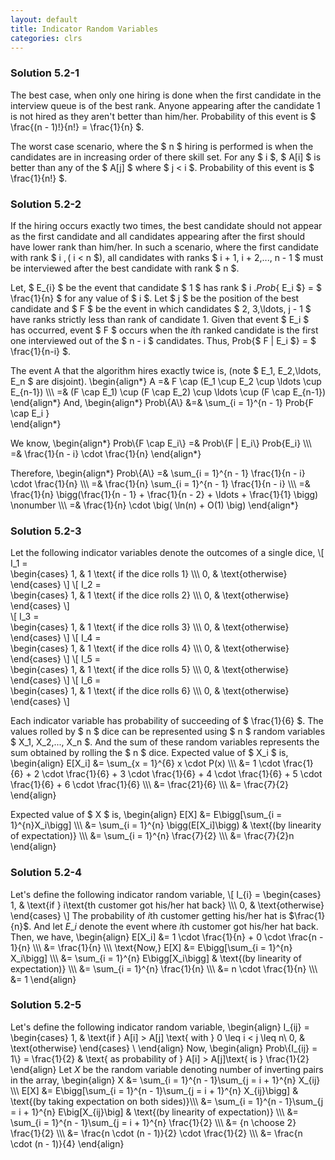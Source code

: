 ```yaml
---
layout: default
title: Indicator Random Variables
categories: clrs
---
```


### Solution 5.2-1
The best case, when only one hiring is done when the first candidate in the
interview queue is of the best rank. Anyone appearing after the candidate 1 is
not hired as they aren't better than him/her. Probability of this event is $
\frac{(n - 1)!}{n!} = \frac{1}{n} $.

The worst case scenario, where the $ n $ hiring is performed is when the
candidates are in increasing order of there skill set. For any $ i $, $ A[i] $
is better than any of the $ A[j] $ where $ j < i $. Probability of this event is
$ \frac{1}{n!} $.

### Solution 5.2-2
If the hiring occurs exactly two times, the best candidate should not appear as
the first candidate and all candidates appearing after the first should have
lower rank than him/her. In such a scenario, where the first candidate with rank
$ i $, ($ i < n $), all candidates with ranks $ i + 1, i + 2,..., n - 1 $ must
be interviewed after the best candidate with rank $ n $. 

Let, $ E\_{i} $ be the event that candidate $ 1 $ has rank  $ i $. Prob\{$ E\_i
$\} = $ \frac{1}{n} $ for any value of $ i $. Let $ j $ be the position of the
best candidate and $ F $ be the event in which candidates $ 2, 3,\ldots, j - 1 $
have ranks strictly less than rank of candidate 1. Given that event $ E\_i $ has
occurred, event $ F $ occurs when the $i$th ranked candidate is the first one
interviewed out of the $ n - i $ candidates.
Thus, Prob\{$ F | E\_i $\} = $ \frac{1}{n-i} $. 

The event A that the algorithm hires exactly twice is, (note $ E\_1, E\_2,\ldots, E\_n
$ are disjoint). 
\\begin{align\*}
 A =& F \cap (E\_1 \cup E\_2 \cup \ldots \cup E\_{n-1})  \\\\\\
 =& (F \cap E\_1) \cup (F \cap E\_2) \cup \ldots \cup (F \cap E\_{n-1})
\\end{align\*}
And,
\\begin{align\*}
 Prob\\{A\\} &=& \sum\_{i = 1}^{n - 1} Prob\{F \cap E\_i \}  
\\end{align\*}

We know, 
\\begin{align\*}
Prob\\{F \cap E\_i\\} =& Prob\\{F | E\_i\\} Prob\{E\_i\}  \\\\\\
=& \frac{1}{n - i} \cdot \frac{1}{n} 
\\end{align\*}

Therefore,
\\begin{align\*}
Prob\\{A\\} =& \sum\_{i = 1}^{n - 1} \frac{1}{n - i} \cdot \frac{1}{n}  \\\\\\
=& \frac{1}{n} \sum\_{i = 1}^{n - 1} \frac{1}{n - i}  \\\\\\
=& \frac{1}{n} \bigg(\frac{1}{n - 1} + \frac{1}{n - 2} + \ldots + \frac{1}{1}
\bigg) \nonumber \\\\\\
=& \frac{1}{n} \cdot \big( \ln(n) + O(1) \big) 
\\end{align\*}

### Solution 5.2-3
Let the following indicator variables denote the outcomes of a single dice,
\\[
I\_1  =  
\begin{cases}
1, & 1 \text{ if the dice rolls 1} \\\\\\
0, & \text{otherwise}
\end{cases}
\\]
\\[
I\_2  =  
\begin{cases}
1, & 1 \text{ if the dice rolls 2} \\\\\\
0, & \text{otherwise}
\end{cases}
\\]                    
\\[
I\_3  =  
\begin{cases}
1, & 1 \text{ if the dice rolls 3} \\\\\\
0, & \text{otherwise}
\end{cases}
\\]
\\[
I\_4  =  
\begin{cases}
1, & 1 \text{ if the dice rolls 4} \\\\\\
0, & \text{otherwise}
\end{cases}
\\]
\\[
I\_5  =  
\begin{cases}
1, & 1 \text{ if the dice rolls 5} \\\\\\
0, & \text{otherwise}
\end{cases}
\\]
\\[
I\_6  =  
\begin{cases}
1, & 1 \text{ if the dice rolls 6} \\\\\\
0, & \text{otherwise}
\end{cases}
\\]

Each indicator variable has probability of succeeding of $ \frac{1}{6} $. The
values rolled by $ n $ dice can be represented using $ n $ random variables $
X\_1, X\_2,..., X\_n $. And the sum of these random variables represents the sum
obtained by rolling the $ n $ dice. Expected value of $ X\_i $ is,
\\begin{align}
E[X\_i] &= \sum_{x = 1}^{6}  x \cdot P(x)  \\\\\\
&= 1 \cdot \frac{1}{6} + 2 \cdot \frac{1}{6} + 3 \cdot \frac{1}{6} + 4 \cdot \frac{1}{6} + 5 \cdot \frac{1}{6} + 6 \cdot \frac{1}{6}  \\\\\\
&= \frac{21}{6} \\\\\\
&= \frac{7}{2} 
\\end{align}

Expected value of $ X $ is,
\\begin{align}
E[X] &= E\bigg[\sum\_{i = 1}^{n}X\_i\bigg]   \\\\\\
&= \sum\_{i = 1}^{n} \bigg(E[X\_i]\bigg)  & \text{(by linearity of expectation)} 
\\\\\\
&= \sum\_{i = 1}^{n} \frac{7}{2}  \\\\\\
&= \frac{7}{2}n 
\\end{align} 

### Solution 5.2-4
Let's define the following indicator random variable,
\\[
I\_{i} = 
\begin{cases}
1, & \text{if } i\text{th customer got his/her hat back} \\\\\\
0, & \text{otherwise}
\end{cases}
\\]
The probability of $i$th customer getting his/her hat is $\frac{1}{n}$. And let
$E\_i$ denote the event where $i$th customer got his/her hat back. Then, we have,
\\begin{align}
E[X\_i] &= 1 \cdot \frac{1}{n} + 0 \cdot \frac{n - 1}{n} \\\\\\
&= \frac{1}{n} \\\\\\
\text{Now,}
E[X] &= E\bigg[\sum\_{i = 1}^{n} X\_i\bigg] \\\\\\
&= \sum\_{i = 1}^{n} E\bigg[X\_i\bigg] & \text{(by linearity of expectation)} \\\\\\
&= \sum\_{i = 1}^{n} \frac{1}{n} \\\\\\
&= n \cdot \frac{1}{n} \\\\\\
&= 1 
\\end{align} 

### Solution 5.2-5
Let's define the following indicator random variable,
\\begin{align}
I\_{ij} =
\begin{cases}
1, & \text{if } A[i] > A[j] \text{ with } 0 \leq i < j \leq n\\
0, & \text{otherwise}
\end{cases} \\
\\end{align}
Now,
\\begin{align}
Prob\\{I\_{ij} = 1\\} = \frac{1}{2} & \text{ as probability of } A[i] > A[j]\text{
is } \frac{1}{2}
\\end{align}
Let $X$ be the random variable denoting number of inverting pairs in the array,
\\begin{align}
X &= \sum\_{i = 1}^{n - 1}\sum\_{j = i + 1}^{n} X\_{ij} \\\\\\
E[X] &= E\bigg[\sum\_{i = 1}^{n - 1}\sum\_{j = i + 1}^{n} X\_{ij}\bigg] & \text{(by
taking expectation on both sides)}\\\\\\
&= \sum\_{i = 1}^{n - 1}\sum\_{j = i + 1}^{n} E\big[X\_{ij}\big] & \text{(by
linearity of expectation)} \\\\\\
&= \sum\_{i = 1}^{n - 1}\sum\_{j = i + 1}^{n} \frac{1}{2} \\\\\\
&= {n \choose 2} \frac{1}{2} \\\\\\
&= \frac{n \cdot (n - 1)}{2} \cdot \frac{1}{2} \\\\\\
&= \frac{n \cdot (n - 1)}{4}
\\end{align} 